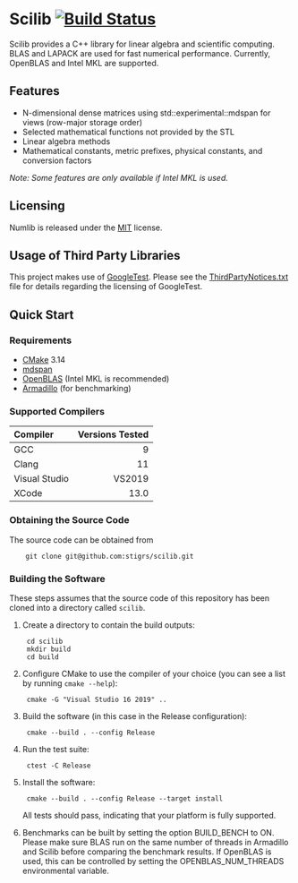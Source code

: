 # Scilib [![Build Status](https://dev.azure.com/stigrs0020/stigrs/_apis/build/status/stigrs.scilib?branchName=main)](https://dev.azure.com/stigrs0020/stigrs/_build/latest?definitionId=8&branchName=main)

Scilib provides a C++ library for linear algebra and scientific computing.
BLAS and LAPACK are used for fast numerical performance. Currently, OpenBLAS
and Intel MKL are supported.

## Features

* N-dimensional dense matrices using std::experimental::mdspan for views 
  (row-major storage order)
* Selected mathematical functions not provided by the STL
* Linear algebra methods
* Mathematical constants, metric prefixes, physical constants, and
  conversion factors

_Note: Some features are only available if Intel MKL is used._

## Licensing

Numlib is released under the [MIT](LICENSE) license.

## Usage of Third Party Libraries

This project makes use of [GoogleTest](https://https://github.com/google/googletest).
Please see the [ThirdPartyNotices.txt](ThirdPartyNotices.txt) file for details
regarding the licensing of GoogleTest.

## Quick Start

### Requirements

* [CMake](https://cmake.org) 3.14
* [mdspan](https://github.com/kokkos/mdspan)
* [OpenBLAS](https://www.openblas.net/) (Intel MKL is recommended)
* [Armadillo](http://arma.sourceforge.net) (for benchmarking)

### Supported Compilers

| Compiler      | Versions Tested |
|:--------------|----------------:|
| GCC           | 9               |
| Clang         | 11              |
| Visual Studio | VS2019          |
| XCode         | 13.0            |

### Obtaining the Source Code

The source code can be obtained from

        git clone git@github.com:stigrs/scilib.git

### Building the Software

These steps assumes that the source code of this repository has been cloned
into a directory called `scilib`.

1. Create a directory to contain the build outputs:

        cd scilib
        mkdir build
        cd build

2. Configure CMake to use the compiler of your choice (you can see a list by
   running `cmake --help`):

        cmake -G "Visual Studio 16 2019" ..

3. Build the software (in this case in the Release configuration):

        cmake --build . --config Release

4. Run the test suite:

        ctest -C Release

5. Install the software:

        cmake --build . --config Release --target install

   All tests should pass, indicating that your platform is fully supported.

6. Benchmarks can be built by setting the option BUILD_BENCH to ON. Please
   make sure BLAS run on the same number of threads in Armadillo and Scilib
   before comparing the benchmark results. If OpenBLAS is used, this can be
   controlled by setting the OPENBLAS_NUM_THREADS environmental variable.
